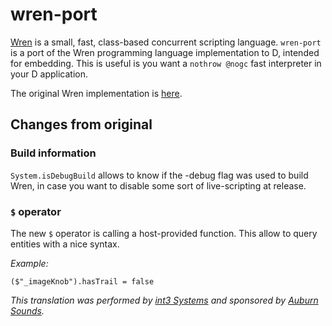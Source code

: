 # wren-port

[Wren](https://wren.io/) is a small, fast, class-based concurrent scripting language.
`wren-port` is a port of the Wren programming language implementation to D, intended for embedding. This is useful is you want a `nothrow @nogc` fast interpreter in your D application.

The original Wren implementation is [here](https://github.com/wren-lang).


## Changes from original


### Build information

`System.isDebugBuild` allows to know if the -debug flag was used to build Wren, in case you want to disable some sort of live-scripting at release.


### `$` operator

The new `$` operator is calling a host-provided function.
This allow to query entities with a nice syntax.

_Example:_
```wren
($"_imageKnob").hasTrail = false
```



_This translation was performed by [int3 Systems](https://0xcc.pw/) and sponsored by [Auburn Sounds](https://www.auburnsounds.com)._